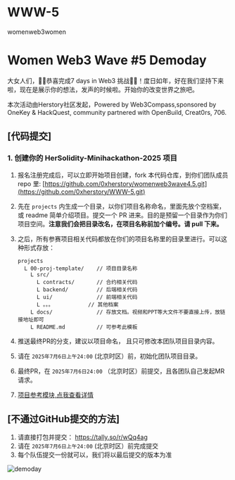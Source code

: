 # WWW-5
womenweb3women
# Women Web3 Wave #5 Demoday


大女人们，🎉🎉恭喜完成7 days in Web3 挑战🎉🎉！度日如年，好在我们坚持下来啦，现在是展示你的想法，发声的时候啦。开始你的改变世界之旅吧。

本次活动由Herstory社区发起，Powered by Web3Compass,sponsored by OneKey & HackQuest, community partnered with OpenBuild, Creat0rs, 706.

## [代码提交]

### 1. 创建你的 HerSolidity-Minihackathon-2025 项目

1. 报名注册完成后，可以立即开始项目创建，fork 本代码仓库，到你们团队成员 repo 里: [https://github.com/0xherstory/womenweb3wave4.5.git](https://github.com/0xherstory/WWW-5.git)
2. 先在 `projects` 内生成一个目录，以你们项目名称命名，里面先放个空档案，或 readme 简单介绍项目。提交一个 PR 进来。目的是预留一个目录作为你们项目空间。**注意我们会把目录改名，在项目名称前加个编号。请 pull 下来。**

3. 之后，所有参赛项目相关代码都放在你们的项目名称里的目录里进行。可以这种形式存放：

    ```
    projects
      L 00-proj-template/    // 项目目录名称
        L src/
          L contracts/       // 合约相关代码
          L backend/         // 后端相关代码
          L ui/              // 前端相关代码
          L 。。。           // 其他档案
        L docs/              // 存放文档。视频和PPT等大文件不要直接上传，放链接地址即可
        L README.md          // 可参考此模板
    ```

4. 推送最终PR的分支，建议以项目命名， 且只可修改本团队项目目录内容。

5. 请在 `2025年7月6日上午24:00` (北京时区）前，初始化团队项目目录。

6. 最终PR，在 `2025年7月6日24:00` （北京时区）前提交，且各团队自己发起MR请求。

7. [项目参考模块,点我查看详情](https://github.com/0xherstory/womenweb3wave4.5/blob/main/demo-projects-submit-here/00-proj-template/project-intro-includes.md)

## [不通过GitHub提交的方法]
1. 请直接打包并提交： https://tally.so/r/wQq4ag
2. 请在 `2025年7月6日上午24:00` (北京时区）前完成提交
3. 每个队伍提交一份就可以，我们将以最后提交的版本为准
   
   
![demoday](https://github.com/user-attachments/assets/771d8164-320e-407d-81ee-f8078a6bca0a)
